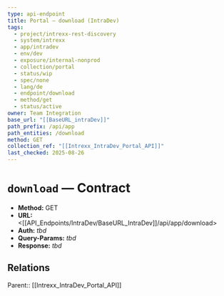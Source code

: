 ```yaml
---
type: api-endpoint
title: Portal — download (IntraDev)
tags:
  - project/intrexx-rest-discovery
  - system/intrexx
  - app/intradev
  - env/dev
  - exposure/internal-nonprod
  - collection/portal
  - status/wip
  - spec/none
  - lang/de
  - endpoint/download
  - method/get
  - status/active
owner: Team Integration
base_url: "[[BaseURL_intraDev]]"
path_prefix: /api/app
path_entities: /download
method: GET
collection_ref: "[[Intrexx_IntraDev_Portal_API]]"
last_checked: 2025-08-26
---
```



# `download` — Contract
- **Method:** GET  
- **URL:** <[[API_Endpoints/IntraDev/BaseURL_IntraDev]]/api/app/download>  
- **Auth:** _tbd_  
- **Query-Params:** _tbd_  
- **Response:** _tbd_

## Relations
Parent:: [[Intrexx_IntraDev_Portal_API]]
